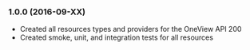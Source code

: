 ### 1.0.0 (2016-09-XX)

 * Created all resources types and providers for the OneView API 200
 * Created smoke, unit, and integration tests for all resources
